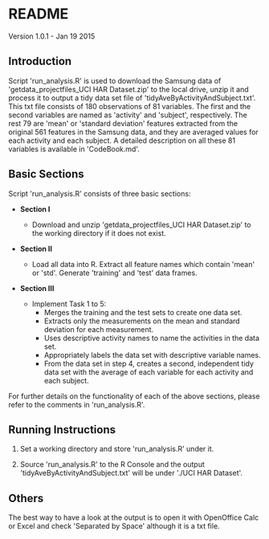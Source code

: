 README
======

Version 1.0.1 - Jan 19 2015


Introduction
------------

Script 'run_analysis.R' is used to download the Samsung data of 'getdata_projectfiles_UCI HAR Dataset.zip' to the local drive,
unzip it and process it to output a tidy data set file of 'tidyAveByActivityAndSubject.txt'. This txt file consists of 180
observations of 81 variables. The first and the second variables are named as 'activity' and 'subject', respectively. The rest 79
are 'mean' or 'standard deviation' features extracted from the original 561 features in the Samsung data, and they are averaged
values for each activity and each subject. A detailed description on all these 81 variables is available in 'CodeBook.md'.


Basic Sections
--------------

Script 'run_analysis.R' consists of three basic sections:

* **Section I**
	* Download and unzip 'getdata_projectfiles_UCI HAR Dataset.zip' to the working directory if it does not exist.

* **Section II**
	* Load all data into R. Extract all feature names which contain 'mean' or 'std'. Generate 'training' and 'test' data frames.

* **Section III**
	* Implement Task 1 to 5:
		* Merges the training and the test sets to create one data set.
		* Extracts only the measurements on the mean and standard deviation for each measurement.
		* Uses descriptive activity names to name the activities in the data set.
		* Appropriately labels the data set with descriptive variable names.
		* From the data set in step 4, creates a second, independent tidy data set with the average of each variable for each activity and each subject.
				   
For further details on the functionality of each of the above sections, please refer to the comments in 'run_analysis.R'. 


Running Instructions
--------------------

1.  Set a working directory and store 'run_analysis.R' under it.

2.  Source 'run_analysis.R' to the R Console and the output 'tidyAveByActivityAndSubject.txt' will be under './UCI HAR Dataset'.


Others
------

The best way to have a look at the output is to open it with OpenOffice Calc or Excel and check 'Separated by Space' although it is a txt file.